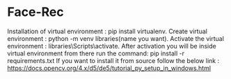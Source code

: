 # Face-Rec
Installation of virtual environment : pip install virtualenv.
	Create virtual environment : python -m venv libraries(name you want).
	Activate the virtual environment : libraries\Scripts\activate.
	After activation you will be inside virtual environment from there run the command: pip install -r requirements.txt
	If you want to install it from source follow the below link : 
	https://docs.opencv.org/4.x/d5/de5/tutorial_py_setup_in_windows.html

